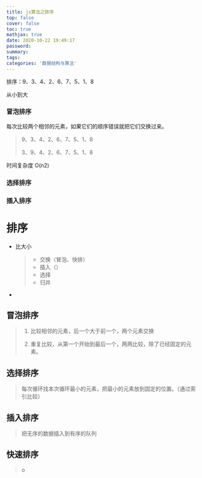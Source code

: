 ```yaml
---
title: js算法之排序
top: false
cover: false
toc: true
mathjax: true
date: 2020-10-22 19:49:17
password:
summary:
tags:
categories: '数据结构与算法'
---
```


排序：9、3、4、2、6、7、5、1、8

从小到大

### 冒泡排序

每次比较两个相邻的元素，如果它们的顺序错误就把它们交换过来。

> 9、3、4、2、6、7、5、1、8
>
> 3、9、4、2、6、7、5、1、8

时间复杂度 O(n2)

### 选择排序

### 插入排序

# 排序

- 比大小

  > - 交换（冒泡、快排）
  > - 插入（）
  > - 选择
  > - 归并

- 

## 冒泡排序

> 1. 比较相邻的元素，后一个大于前一个，两个元素交换
>
> 2. 重复比较，从第一个开始到最后一个，两两比较，除了已经固定的元素。

## 选择排序

> 每次循环找本次循环最小的元素，把最小的元素放到固定的位置。（通过索引比较）

## 插入排序

> 把无序的数据插入到有序的队列

## 快速排序

> o



